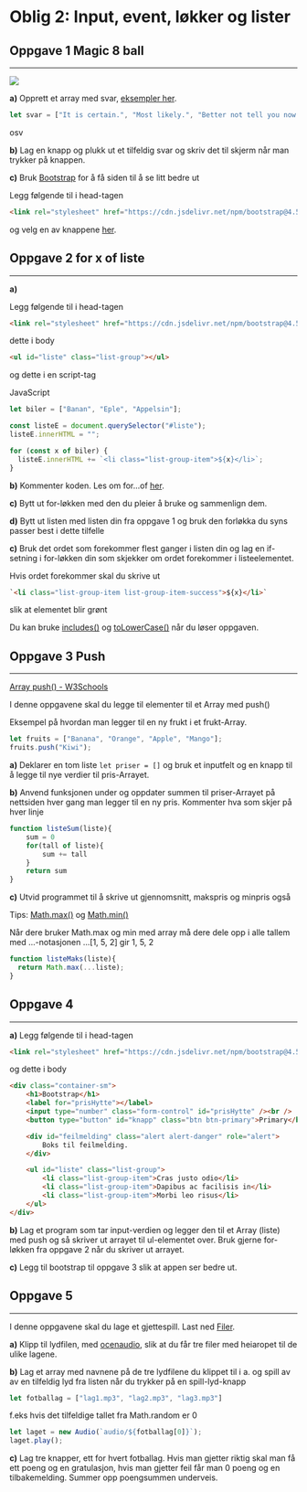 # Oblig 2: Input, event, løkker og lister

## Oppgave 1  Magic 8 ball
---

<img src="https://upload.wikimedia.org/wikipedia/commons/thumb/9/90/Magic8ball.jpg/220px-Magic8ball.jpg">



**a)**  Opprett et array med svar, [eksempler her](https://en.wikipedia.org/wiki/Magic_8-Ball).

```JavaScript
let svar = ["It is certain.", "Most likely.", "Better not tell you now."]
```
osv

**b)**  Lag en knapp og plukk ut et tilfeldig svar og skriv det til skjerm når man trykker på knappen. 

**c)** Bruk [Bootstrap](https://getbootstrap.com/docs/4.5/components/alerts/) for å få siden til å se litt bedre ut

Legg følgende til i head-tagen 
```HTML
<link rel="stylesheet" href="https://cdn.jsdelivr.net/npm/bootstrap@4.5.3/dist/css/bootstrap.min.css" integrity="sha384-TX8t27EcRE3e/ihU7zmQxVncDAy5uIKz4rEkgIXeMed4M0jlfIDPvg6uqKI2xXr2" crossorigin="anonymous">
```

og velg en av knappene [her](https://getbootstrap.com/docs/4.5/components/buttons/).

## Oppgave 2 for x of liste
---

**a)**

Legg følgende til i head-tagen 
```HTML
<link rel="stylesheet" href="https://cdn.jsdelivr.net/npm/bootstrap@4.5.3/dist/css/bootstrap.min.css" integrity="sha384-TX8t27EcRE3e/ihU7zmQxVncDAy5uIKz4rEkgIXeMed4M0jlfIDPvg6uqKI2xXr2" crossorigin="anonymous">
```

dette i body
```HTML
<ul id="liste" class="list-group"></ul>
```

og dette i en script-tag

JavaScript
```JavaScript
let biler = ["Banan", "Eple", "Appelsin"];

const listeE = document.querySelector("#liste");
listeE.innerHTML = "";

for (const x of biler) {
  listeE.innerHTML += `<li class="list-group-item">${x}</li>`;
}
```

**b)** Kommenter koden. Les om for...of [her](https://developer.mozilla.org/en-US/docs/Web/JavaScript/Reference/Statements/for...of).

**c)** Bytt ut for-løkken med den du pleier å bruke og sammenlign dem.

**d)** Bytt ut listen med listen din fra oppgave 1 og bruk den forløkka du syns passer best i dette tilfelle

**c)** Bruk det ordet som forekommer flest ganger i listen din og lag en if-setning i for-løkken din som skjekker om ordet forekommer i listeelementet.

Hvis ordet forekommer skal du skrive ut 

```Html
`<li class="list-group-item list-group-item-success">${x}</li>`
```
slik at elementet blir grønt

Du kan bruke [includes()](https://www.w3schools.com/jsref/jsref_includes.asp) og [toLowerCase()](https://www.w3schools.com/jsref/jsref_tolowercase.asp) når du løser oppgaven.




## Oppgave 3 Push
---

[Array push() - W3Schools](https://www.w3schools.com/jsref/jsref_push.asp)

I denne oppgavene skal du legge til elementer til et Array med push()

Eksempel på hvordan man legger til en ny frukt i et frukt-Array.
```JavaScript
let fruits = ["Banana", "Orange", "Apple", "Mango"];
fruits.push("Kiwi");
```

**a)** Deklarer en tom liste ```let priser = []``` og bruk et inputfelt og en knapp til å legge til nye verdier til pris-Arrayet.

**b)**  Anvend funksjonen under og oppdater summen til priser-Arrayet på nettsiden hver gang man legger til en ny pris.
Kommenter hva som skjer på hver linje

```JavaScript
function listeSum(liste){
    sum = 0
    for(tall of liste){
        sum += tall
    }
    return sum
}
```

**c)** Utvid programmet til å skrive ut gjennomsnitt, makspris og minpris også

Tips: [Math.max()](https://www.w3schools.com/jsref/jsref_max.asp)  og [Math.min()](https://www.w3schools.com/jsref/jsref_min.asp)

Når dere bruker Math.max og min med array må dere dele opp i alle tallem med ...-notasjonen  ...[1, 5, 2] gir 1, 5, 2

```JavaScript
function listeMaks(liste){
  return Math.max(...liste);
}
```


## Oppgave 4 
---

**a)**
Legg følgende til i head-tagen 
```HTML
<link rel="stylesheet" href="https://cdn.jsdelivr.net/npm/bootstrap@4.5.3/dist/css/bootstrap.min.css" integrity="sha384-TX8t27EcRE3e/ihU7zmQxVncDAy5uIKz4rEkgIXeMed4M0jlfIDPvg6uqKI2xXr2" crossorigin="anonymous">
```

og dette i body
```HTML
<div class="container-sm">
    <h1>Bootstrap</h1>
    <label for="prisHytte"></label>
    <input type="number" class="form-control" id="prisHytte" /><br />
    <button type="button" id="knapp" class="btn btn-primary">Primary</button>

    <div id="feilmelding" class="alert alert-danger" role="alert">
        Boks til feilmelding. 
    </div>

    <ul id="liste" class="list-group">
        <li class="list-group-item">Cras justo odio</li>
        <li class="list-group-item">Dapibus ac facilisis in</li>
        <li class="list-group-item">Morbi leo risus</li>
    </ul>
</div>
```

**b)** Lag et program som tar input-verdien og legger den til et Array (liste) med push og så skriver ut arrayet til ul-elementet over. Bruk gjerne for-løkken fra oppgave 2 når du skriver ut arrayet. 

**c)** Legg til bootstrap til oppgave 3 slik at appen ser bedre ut.


## Oppgave 5
---

I denne oppgavene skal du lage et gjettespill.
Last ned <a href="https://mrfylke-my.sharepoint.com/:u:/g/personal/mads_opstad_reistadbakk_mrfylke_no/EQ0l4CnIp2hOnpNneElPtkkB_22yGLiW4vw4UO9QQLvlTA?e=v0aZRD">Filer</a>.

**a)** Klipp til lydfilen, med <a href="https://www.ocenaudio.com">ocenaudio</a>, slik at du får tre filer med heiaropet til de ulike lagene.

**b)** Lag et array med navnene på de tre lydfilene du klippet til i a. og spill av av en tilfeldig lyd fra listen når du trykker på en spill-lyd-knapp

```JavaScript
let fotballag = ["lag1.mp3", "lag2.mp3", "lag3.mp3"]
```

f.eks hvis det tilfeldige tallet fra Math.random er 0

```JavaScript
let laget = new Audio(`audio/${fotballag[0]}`);
laget.play();
```

**c)** Lag tre knapper, ett for hvert fotballag. Hvis man gjetter riktig skal man få ett poeng og en gratulasjon, hvis man gjetter feil får man 0 poeng og en tilbakemelding. Summer opp poengsummen underveis.




